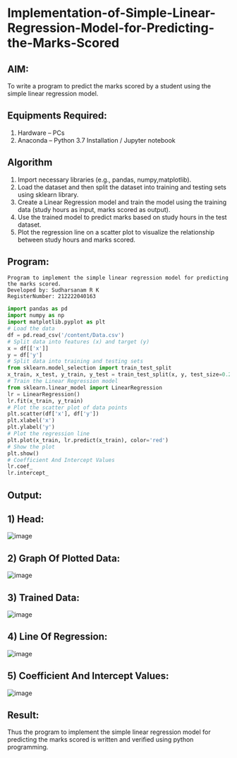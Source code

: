 # Implementation-of-Simple-Linear-Regression-Model-for-Predicting-the-Marks-Scored
## AIM:
To write a program to predict the marks scored by a student using the simple linear regression model.

## Equipments Required:
1. Hardware – PCs
2. Anaconda – Python 3.7 Installation / Jupyter notebook

## Algorithm
1. Import necessary libraries (e.g., pandas, numpy,matplotlib).
2. Load the dataset and then split the dataset into training and testing sets using sklearn library.
3. Create a Linear Regression model and train the model using the training data (study hours as input, marks scored as output).
4. Use the trained model to predict marks based on study hours in the test dataset.
5. Plot the regression line on a scatter plot to visualize the relationship between study hours and marks scored.

## Program:
```
Program to implement the simple linear regression model for predicting the marks scored.
Developed by: Sudharsanam R K
RegisterNumber: 212222040163
```
```python
import pandas as pd
import numpy as np
import matplotlib.pyplot as plt
# Load the data
df = pd.read_csv('/content/Data.csv')
# Split data into features (x) and target (y)
x = df[['x']]
y = df['y']
# Split data into training and testing sets
from sklearn.model_selection import train_test_split
x_train, x_test, y_train, y_test = train_test_split(x, y, test_size=0.2, random_state=0)
# Train the Linear Regression model
from sklearn.linear_model import LinearRegression
lr = LinearRegression()
lr.fit(x_train, y_train)
# Plot the scatter plot of data points
plt.scatter(df['x'], df['y'])
plt.xlabel('x')
plt.ylabel('y')
# Plot the regression line
plt.plot(x_train, lr.predict(x_train), color='red')
# Show the plot
plt.show()
# Coefficient And Intercept Values
lr.coef_
lr.intercept_
```

## Output:
## 1) Head:
![image](https://github.com/SudharsanamRK/Implementation-of-Simple-Linear-Regression-Model-for-Predicting-the-Marks-Scored/assets/115523484/6b59b3e2-01c6-4c0e-b3dd-4c3d789d4f49)

## 2) Graph Of Plotted Data:
![image](https://github.com/SudharsanamRK/Implementation-of-Simple-Linear-Regression-Model-for-Predicting-the-Marks-Scored/assets/115523484/2728b20d-789a-42a9-aa87-fbbf4cafa8bb)

## 3) Trained Data:
![image](https://github.com/SudharsanamRK/Implementation-of-Simple-Linear-Regression-Model-for-Predicting-the-Marks-Scored/assets/115523484/dac31c12-c153-4497-a476-d360590a7ff0)

## 4) Line Of Regression:
![image](https://github.com/SudharsanamRK/Implementation-of-Simple-Linear-Regression-Model-for-Predicting-the-Marks-Scored/assets/115523484/0860b80a-f747-49f2-916c-3ccb440cf8f7)

## 5) Coefficient And Intercept Values:
![image](https://github.com/SudharsanamRK/Implementation-of-Simple-Linear-Regression-Model-for-Predicting-the-Marks-Scored/assets/115523484/c418f0d5-6ae5-4f11-88d2-f2c84f7de37b)

## Result:
Thus the program to implement the simple linear regression model for predicting the marks scored is written and verified using python programming.
